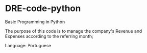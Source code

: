 # DRE-code-python
Basic Programming in Python

The purpose of this code is to manage the company's Revenue and Expenses according to the referring month;

Language: Portuguese
